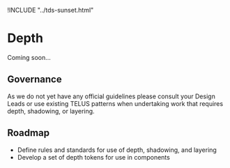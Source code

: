 !INCLUDE "../tds-sunset.html"

# Depth

Coming soon...

## Governance

As we do not yet have any official guidelines please consult your Design Leads or use existing TELUS patterns when undertaking
work that requires depth, shadowing, or layering.

## Roadmap

- Define rules and standards for use of depth, shadowing, and layering
- Develop a set of depth tokens for use in components
